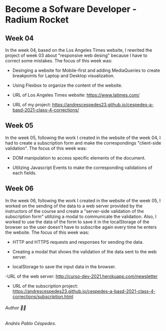 # Become a Sofware Developer - Radium Rocket

## Week 04

In the week 04, based on the Los Angeles Times website, I rewrited the project of week 03 about "responsive web desing" because I have to correct some mistakes. The focus of this week was:

- Desinging a website for Mobile-first and adding MediaQueries to create breakpoints for Laptop and Desktop visualization.

- Using Flexbox to organize the content of the website.

- URL of Los Angeles Times website: https://www.latimes.com/

- URL of my project: https://andrescespedes23.github.io/cespedes-a-basd-2021-class-4-corrections/

## Week 05

In the week 05, following the work I created in the website of the week 04, I had to create a subscription form and make the correspondings "client-side validation". The focus of this week was:

- DOM manipulation to access specific elements of the document.

- Utilizing Javascript Events to make the corresponding validations of each fields.

## Week 06

In the week 06, following the work I created in the website of the week 05, I worked on the sending of the data to a web server provided by the instructors of the course and create a "server-side validation of the subscription form" utilizing a modal to communicate the validation. Also, I worked to use the data of the form to save it in the localStorage of the browser so the user doesn't have to subscribe again every time he enters the website. The focus of this week was:

- HTTP and HTTPS requests and responses for sending the data.

- Creating a modal that shows the validation of the data sent to the web server.

- localStorage to save the input data in the browser.

-URL of the web server: http://curso-dev-2021.herokuapp.com/newsletter

- URL of the subscription project: https://andrescespedes23.github.io/cespedes-a-basd-2021-class-4-corrections/subscription.html

###### Author :man_technologist:

*Andrés Pablo Céspedes*.